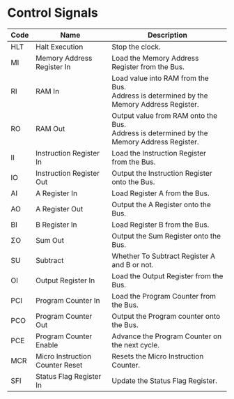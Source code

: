 # Control Signals

| Code | Name                            | Description                                                                                    |
| ---- | ------------------------------- | ---------------------------------------------------------------------------------------------- |
| HLT  | Halt Execution                  | Stop the clock.                                                                                |
| MI   | Memory Address Register In      | Load the Memory Address Register from the Bus.                                                 |
| RI   | RAM In                          | Load value into RAM from the Bus. <br> Address is determined by the Memory Address Register.   |
| RO   | RAM Out                         | Output value from RAM onto the Bus. <br> Address is determined by the Memory Address Register. |
| II   | Instruction Register In         | Load the Instruction Register from the Bus.                                                    |
| IO   | Instruction Register Out        | Output the Instruction Register onto the Bus.                                                  |
| AI   | A Register In                   | Load Register A from the Bus.                                                                  |
| AO   | A Register Out                  | Output the A Register onto the Bus.                                                            |
| BI   | B Register In                   | Load Register B from the Bus.                                                                  |
| ΣO   | Sum Out                         | Output the Sum Register onto the Bus.                                                          |
| SU   | Subtract                        | Whether To Subtract Register A and B or not.                                                   |
| OI   | Output Register In              | Load the Output Register from the Bus.                                                         |
| PCI  | Program Counter In              | Load the Program Counter from the Bus.                                                         |
| PCO  | Program Counter Out             | Output the Program counter onto the Bus.                                                       |
| PCE  | Program Counter Enable          | Advance the Program Counter on the next cycle.                                                 |
| MCR  | Micro Instruction Counter Reset | Resets the Micro Instruction Counter.                                                          |
| SFI  | Status Flag Register In         | Update the Status Flag Register.                                                               |
